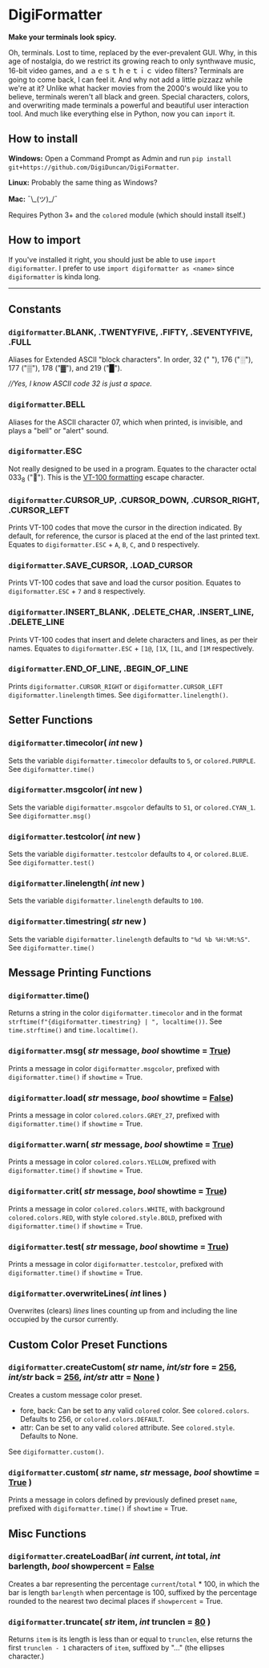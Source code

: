 # DigiFormatter
**Make your terminals look spicy.**

Oh, terminals. Lost to time, replaced by the ever-prevalent GUI. Why, in this age of nostalgia, do we restrict its growing reach to only synthwave music, 16-bit video games, and ａｅｓｔｈｅｔｉｃ video filters? Terminals are going to come back, I can feel it. And why not add a little pizzazz while we're at it? Unlike what hacker movies from the 2000's would like you to believe, terminals weren't all black and green. Special characters, colors, and overwriting made terminals a powerful and beautiful user interaction tool. And much like everything else in Python, now you can `import` it.

## How to install
**Windows:** Open a Command Prompt as Admin and run `pip install git+https://github.com/DigiDuncan/DigiFormatter`.

**Linux:** Probably the same thing as Windows?

**Mac:** ¯\\\_(ツ)\_/¯

Requires Python 3+ and the `colored` module (which should install itself.)

## How to import

If you've installed it right, you should just be able to use `import digiformatter`. I prefer to use `import digiformatter as <name>` since `digiformatter` is kinda long.

_________________________

## Constants

### `digiformatter`.**BLANK**, .**TWENTYFIVE**, .**FIFTY**, .**SEVENTYFIVE**, .**FULL**
Aliases for Extended ASCII "block characters". In order, 32 (" "), 176 ("░"), 177 ("▒"), 178 ("▓"), and 219 ("█").

*//Yes, I know ASCII code 32 is just a space.*

### `digiformatter`.**BELL**
Aliases for the ASCII character 07, which when printed, is invisible, and plays a "bell" or "alert" sound.

### `digiformatter`.**ESC**
Not really designed to be used in a program. Equates to the character octal 033<sub>8</sub> (""). This is the [VT-100 formatting](http://www.termsys.demon.co.uk/vtansi.htm) escape character.

### `digiformatter`.**CURSOR\_UP**, .**CURSOR\_DOWN**, .**CURSOR\_RIGHT**, .**CURSOR\_LEFT**
Prints VT-100 codes that move the cursor in the direction indicated. By default, for reference, the cursor is placed at the end of the last printed text.
Equates to `digiformatter.ESC` + `A`, `B`, `C`, and `D` respectively.

### `digiformatter`.**SAVE\_CURSOR**, .**LOAD\_CURSOR**
Prints VT-100 codes that save and load the cursor position.
Equates to `digiformatter.ESC` + `7` and `8` respectively.

### `digiformatter`.**INSERT\_BLANK**, .**DELETE\_CHAR**, .**INSERT\_LINE**, .**DELETE\_LINE**
Prints VT-100 codes that insert and delete characters and lines, as per their names.
Equates to `digiformatter.ESC` + `[1@`, `[1X`, `[1L`, and `[1M` respectively.

### `digiformatter`.**END\_OF\_LINE**, .**BEGIN\_OF\_LINE**
Prints `digiformatter.CURSOR_RIGHT` or `digiformatter.CURSOR_LEFT` `digiformatter.linelength` times. See `digiformatter.linelength()`.

## Setter Functions

### `digiformatter`.**timecolor(** *int* new **)**
Sets the variable `digiformatter.timecolor` defaults to `5`, or `colored.PURPLE`. See `digiformatter.time()`

### `digiformatter`.**msgcolor(** *int* new **)**
Sets the variable `digiformatter.msgcolor` defaults to `51`, or `colored.CYAN_1`. See `digiformatter.msg()`

### `digiformatter`.**testcolor(** *int* new **)**
Sets the variable `digiformatter.testcolor` defaults to `4`, or `colored.BLUE`. See `digiformatter.test()`

### `digiformatter`.**linelength(** *int* new **)**
Sets the variable `digiformatter.linelength` defaults to `100`.

### `digiformatter`.**timestring(** *str* new **)**
Sets the variable `digiformatter.linelength` defaults to `"%d %b %H:%M:%S"`.
See `digiformatter.time()`

## Message Printing Functions

### `digiformatter`.**time()**
Returns a string in the color `digiformatter.timecolor` and in the format `strftime(f"{digiformatter.timestring} | ", localtime())`. See `time.strftime()` and `time.localtime()`.

### `digiformatter`.**msg(** *str* message, *bool* showtime = <u>True</u>)
Prints a message in color `digiformatter.msgcolor`, prefixed with `digiformatter.time()` if `showtime` = True.

### `digiformatter`.**load(** *str* message, *bool* showtime = <u>False</u>)
Prints a message in color `colored.colors.GREY_27`, prefixed with `digiformatter.time()` if `showtime` = True.

### `digiformatter`.**warn(** *str* message, *bool* showtime = <u>True</u>)
Prints a message in color `colored.colors.YELLOW`, prefixed with `digiformatter.time()` if `showtime` = True.

### `digiformatter`.**crit(** *str* message, *bool* showtime = <u>True</u>)
Prints a message in color `colored.colors.WHITE`, with background `colored.colors.RED`, with style `colored.style.BOLD`, prefixed with `digiformatter.time()` if `showtime` = True.

### `digiformatter`.**test(** *str* message, *bool* showtime = <u>True</u>)
Prints a message in color `digiformatter.testcolor`, prefixed with `digiformatter.time()` if `showtime` = True.

### `digiformatter`.**overwriteLines(** *int* lines **)**
Overwrites (clears) *lines* lines counting up from and including the line occupied by the cursor currently.

## Custom Color Preset Functions

### `digiformatter`.**createCustom(** *str* name, *int/str* fore = <u>256</u>, *int/str* back = <u>256</u>, *int/str* attr = <u>None</u> **)**
Creates a custom message color preset.

* fore, back: Can be set to any valid `colored` color. See `colored.colors`. Defaults to 256, or `colored.colors.DEFAULT`.
* attr: Can be set to any valid `colored` attribute. See `colored.style`. Defaults to None.

See `digiformatter.custom()`.

### `digiformatter`.**custom(** *str* name, *str* message, *bool* showtime = <u>True</u> **)**
Prints a message in colors defined by previously defined preset `name`, prefixed with `digiformatter.time()` if `showtime` = True.

## Misc Functions

### `digiformatter`.**createLoadBar(** *int* current, *int* total, *int* barlength, *bool* showpercent = <u>False</u>
Creates a bar representing the percentage `current`/`total` * 100, in which the bar is length `barlength` when percentage is 100, suffixed by the percentage rounded to the nearest two decimal places if `showpercent` = True.

### `digiformatter`.**truncate(** *str* item, *int* trunclen = <u>80</u> **)**
Returns `item` is its length is less than or equal to `trunclen`, else returns the first `trunclen - 1` characters of `item`, suffixed by "…" (the ellipses character.)
